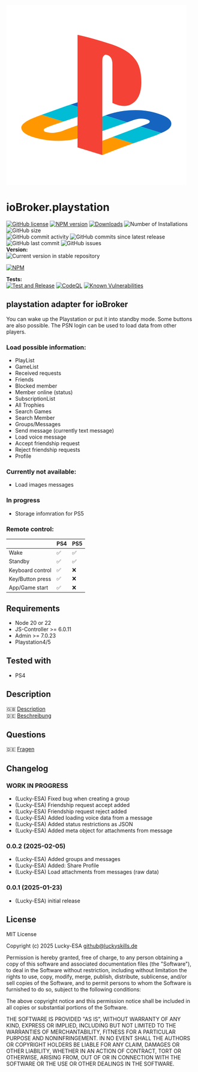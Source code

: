 ![Logo](admin/playstation.png)

# ioBroker.playstation

[![GitHub license](https://img.shields.io/github/license/Lucky-ESA/ioBroker.playstation)](https://github.com/Lucky-ESA/ioBroker.playstation/blob/main/LICENSE)
[![NPM version](https://img.shields.io/npm/v/iobroker.playstation.svg)](https://www.npmjs.com/package/iobroker.playstation)
[![Downloads](https://img.shields.io/npm/dm/iobroker.playstation.svg)](https://www.npmjs.com/package/iobroker.playstation)
![Number of Installations](https://iobroker.live/badges/playstation-installed.svg)
![GitHub size](https://img.shields.io/github/repo-size/Lucky-ESA/ioBroker.playstation)</br>
![GitHub commit activity](https://img.shields.io/github/commit-activity/m/Lucky-ESA/ioBroker.playstation)
![GitHub commits since latest release](https://img.shields.io/github/commits-since/Lucky-ESA/ioBroker.playstation/latest)
![GitHub last commit](https://img.shields.io/github/last-commit/Lucky-ESA/ioBroker.playstation)
![GitHub issues](https://img.shields.io/github/issues/Lucky-ESA/ioBroker.playstation)</br>
**Version:** </br>
![Current version in stable repository](https://iobroker.live/badges/playstation-stable.svg)

[![NPM](https://nodei.co/npm/iobroker.playstation.png?downloads=true)](https://nodei.co/npm/iobroker.playstation/)

**Tests:** </br>
[![Test and Release](https://github.com/Lucky-ESA/ioBroker.playstation/actions/workflows/test-and-release.yml/badge.svg)](https://github.com/Lucky-ESA/ioBroker.playstation/actions/workflows/test-and-release.yml)
[![CodeQL](https://github.com/Lucky-ESA/ioBroker.playstation/actions/workflows/codeql.yml/badge.svg)](https://github.com/Lucky-ESA/ioBroker.playstation/actions/workflows/codeql.yml)
[![Known Vulnerabilities](https://snyk.io/test/github/Lucky-ESA/ioBroker.playstation/badge.svg)](https://snyk.io/test/github/Lucky-ESA/ioBroker.playstation)

## playstation adapter for ioBroker

You can wake up the Playstation or put it into standby mode. Some buttons are also possible. The PSN login can be used to load data from other players.

### Load possible information:</br>

- PlayList
- GameList
- Received requests
- Friends
- Blocked member
- Member online (status)
- SubscriptionList
- All Trophies
- Search Games
- Search Member
- Groups/Messages
- Send message (currently text message)
- Load voice message
- Accept friendship request
- Reject friendship requests
- Profile

### Currently not available:</br>

- Load images messages

### In progress

- Storage infomration for PS5

### Remote control:</br>

|                  | PS4 | PS5 |
| ---------------- | --- | --- |
| Wake             | ✅  | ✅  |
| Standby          | ✅  | ✅  |
| Keyboard control | ✅  | ❌  |
| Key/Button press | ✅  | ❌  |
| App/Game start   | ✅  | ❌  |

## Requirements

- Node 20 or 22
- JS-Controller >= 6.0.11
- Admin >= 7.0.23
- Playstation4/5

## Tested with

- PS4

## Description

🇬🇧 [Description](/docs/en/README.md)</br>
🇩🇪 [Beschreibung](/docs/de/README.md)

## Questions

🇩🇪 [Fragen](https://forum.iobroker.net/topic/79366/test-adapter-playstation?_=1738608406288)

## Changelog

<!--
    Placeholder for the next version (at the beginning of the line):
    ### **WORK IN PROGRESS**
-->

### **WORK IN PROGRESS**

- (Lucky-ESA) Fixed bug when creating a group
- (Lucky-ESA) Friendship request accept added
- (Lucky-ESA) Friendship request reject added
- (Lucky-ESA) Added loading voice data from a message
- (Lucky-ESA) Added status restrictions as JSON
- (Lucky-ESA) Added meta object for attachments from message

### 0.0.2 (2025-02-05)

- (Lucky-ESA) Added groups and messages
- (Lucky-ESA) Added: Share Profile
- (Lucky-ESA) Load attachments from messages (raw data)

### 0.0.1 (2025-01-23)

- (Lucky-ESA) initial release

## License

MIT License

Copyright (c) 2025 Lucky-ESA <github@luckyskills.de>

Permission is hereby granted, free of charge, to any person obtaining a copy
of this software and associated documentation files (the "Software"), to deal
in the Software without restriction, including without limitation the rights
to use, copy, modify, merge, publish, distribute, sublicense, and/or sell
copies of the Software, and to permit persons to whom the Software is
furnished to do so, subject to the following conditions:

The above copyright notice and this permission notice shall be included in all
copies or substantial portions of the Software.

THE SOFTWARE IS PROVIDED "AS IS", WITHOUT WARRANTY OF ANY KIND, EXPRESS OR
IMPLIED, INCLUDING BUT NOT LIMITED TO THE WARRANTIES OF MERCHANTABILITY,
FITNESS FOR A PARTICULAR PURPOSE AND NONINFRINGEMENT. IN NO EVENT SHALL THE
AUTHORS OR COPYRIGHT HOLDERS BE LIABLE FOR ANY CLAIM, DAMAGES OR OTHER
LIABILITY, WHETHER IN AN ACTION OF CONTRACT, TORT OR OTHERWISE, ARISING FROM,
OUT OF OR IN CONNECTION WITH THE SOFTWARE OR THE USE OR OTHER DEALINGS IN THE
SOFTWARE.
